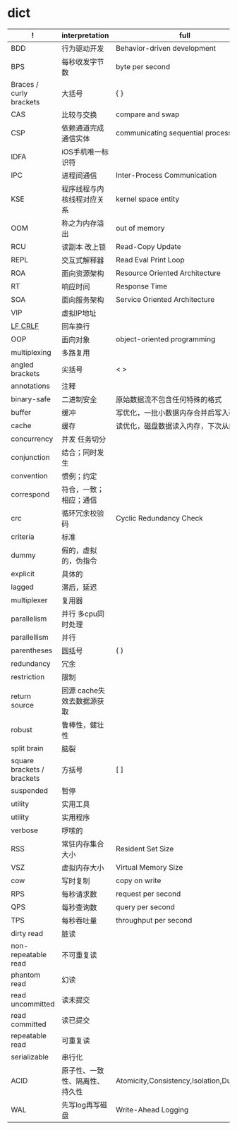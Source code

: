 # dict

| !                          | interpretation                 | full                                       |
| -------------------------- | ------------------------------ | ------------------------------------------ |
| BDD                        | 行为驱动开发                   | Behavior-driven development                |
| BPS                        | 每秒收发字节数                 | byte per second                            |
| Braces / curly brackets    | 大括号                         | { }                                        |
| CAS                        | 比较与交换                     | compare and swap                           |
| CSP                        | 依赖通道完成通信实体           | communicating sequential processes         |
| IDFA                       | iOS手机唯一标识符              |
| IPC                        | 进程间通信                     | Inter-Process Communication                |
| KSE                        | 程序线程与内核线程对应关系     | kernel space entity                        |
| OOM                        | 称之为内存溢出                 | out of memory                              |
| RCU                        | 读副本 改上锁                  | Read-Copy Update                           |
| REPL                       | 交互式解释器                   | Read Eval Print Loop                       |
| ROA                        | 面向资源架构                   | Resource Oriented Architecture             |
| RT                         | 响应时间                       | Response Time                              |
| SOA                        | 面向服务架构                   | Service Oriented Architecture              |
| VIP                        | 虚拟IP地址                     |
| [LF CRLF](ref/lf-crlf.md)  | 回车换行                       |
| OOP                        | 面向对象                       | object-oriented programming                |
| multiplexing               | 多路复用                       |
| angled brackets            | 尖括号                         | < >                                        |
| annotations                | 注释                           |
| binary-safe                | 二进制安全                     | 原始数据流不包含任何特殊的格式             |
| buffer                     | 缓冲                           | 写优化，一批小数据内存合并后写入磁盘       |
| cache                      | 缓存                           | 读优化，磁盘数据读入内存，下次从内存读     |
| concurrency                | 并发 任务切分                  |
| conjunction                | 结合；同时发生                 |
| convention                 | 惯例；约定                     |
| correspond                 | 符合，一致；相应；通信         |
| crc                        | 循环冗余校验码                 | Cyclic Redundancy Check                    |
| criteria                   | 标准                           |
| dummy                      | 假的，虚拟的，伪指令           |
| explicit                   | 具体的                         |
| lagged                     | 滞后，延迟                     |
| multiplexer                | 复用器                         |
| parallelism                | 并行 多cpu同时处理             |
| parallellism               | 并行                           |
| parentheses                | 圆括号                         | ( )                                        |
| redundancy                 | 冗余                           |
| restriction                | 限制                           |
| return source              | 回源 cache失效去数据源获取     |
| robust                     | 鲁棒性，健壮性                 |
| split brain                | 脑裂                           |
| square brackets / brackets | 方括号                         | [ ]                                        |
| suspended                  | 暂停                           |
| utility                    | 实用工具                       |
| utility                    | 实用程序                       |
| verbose                    | 啰嗦的                         |
| RSS                        | 常驻内存集合大小               | Resident Set Size                          |
| VSZ                        | 虚拟内存大小                   | Virtual Memory Size                        |
| cow                        | 写时复制                       | copy on write                              |
| RPS                        | 每秒请求数                     | request per second                         |
| QPS                        | 每秒查询数                     | query per second                           |
| TPS                        | 每秒吞吐量                     | throughput per second                      |
| dirty read                 | 脏读                           |
| non-repeatable read        | 不可重复读                     |
| phantom read               | 幻读                           |
| read uncommitted           | 读未提交                       |
| read committed             | 读已提交                       |
| repeatable read            | 可重复读                       |
| serializable               | 串行化                         |
| ACID                       | 原子性、一致性、隔离性、持久性 | Atomicity,Consistency,Isolation,Durability |
| WAL                        | 先写log再写磁盘                | Write-Ahead Logging                        |
